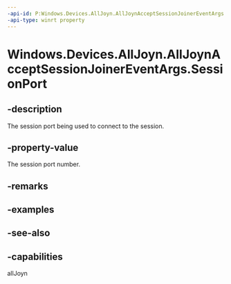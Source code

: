 ```yaml
---
-api-id: P:Windows.Devices.AllJoyn.AllJoynAcceptSessionJoinerEventArgs.SessionPort
-api-type: winrt property
---
```


<!-- Property syntax
public ushort SessionPort { get; }
-->

# Windows.Devices.AllJoyn.AllJoynAcceptSessionJoinerEventArgs.SessionPort

## -description
The session port being used to connect to the session.

## -property-value
The session port number.

## -remarks

## -examples

## -see-also


## -capabilities
allJoyn